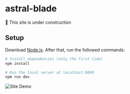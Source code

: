 # astral-blade

🚧 This site is under construction

## Setup

Download [Node.js](https://nodejs.org/en/download/).
After that, run the followed commands:

```bash
# Install dependencies (only the first time)
npm install

# Run the local server at localhost:8080
npm run dev
```

![Site Demo](./site-demo.gif)
